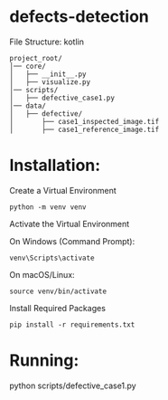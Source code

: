 # defects-detection

File Structure:
kotlin

```
project_root/
│── core/
│   ├── __init__.py
│   ├── visualize.py
│── scripts/
│   ├── defective_case1.py
│── data/
│   ├── defective/
│       ├── case1_inspected_image.tif
│       ├── case1_reference_image.tif
```

# Installation:

Create a Virtual Environment

```
python -m venv venv
```

Activate the Virtual Environment

On Windows (Command Prompt):

```
venv\Scripts\activate
```

On macOS/Linux:

```
source venv/bin/activate
```

Install Required Packages

```
pip install -r requirements.txt
```

# Running:

python scripts/defective_case1.py